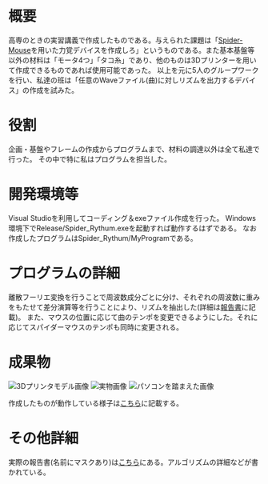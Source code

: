 # 概要
高専のときの実習講義で作成したものである。与えられた課題は「[Spider-Mouse](http://shock-a-thon.org/2014/files/output/140706_shocktahon_SPIDAR-mouse.pdf)を用いた力覚デバイスを作成しろ」というものである。また基本基盤等以外の材料は「モータ4つ」「タコ糸」であり、他のものは3Dプリンターを用いて作成できるものであれば使用可能であった。
以上を元に5人のグループワークを行い、私達の班は「任意のWaveファイル(曲)に対しリズムを出力するデバイス」の作成を試みた。

# 役割
企画・基盤やフレームの作成からプログラムまで、材料の調達以外は全て私達で行った。
その中で特に私はプログラムを担当した。

# 開発環境等
Visual Studioを利用してコーディング＆exeファイル作成を行った。 Windows環境下でRelease/Spider_Rythum.exeを起動すれば動作するはずである。
なお作成したプログラムはSpider_Rythum/MyProgramである。

# プログラムの詳細
離散フーリエ変換を行うことで周波数成分ごとに分け、それぞれの周波数に重みをもたせて差分演算等を行うことにより、リズムを抽出した(詳細は[報告書](https://github.com/mugitti9/SpiderMouse_Rhythm/blob/master/報告書.pdf)に記載)。
また、マウスの位置に応じて曲のテンポを変更できるようにした。それに応じてスパイダーマウスのテンポも同時に変更される。

# 成果物
![3Dプリンタモデル画像](https://user-images.githubusercontent.com/33088346/120671669-952c1a00-c4cc-11eb-9b2d-bb61185a2b88.jpg)
![実物画像](https://user-images.githubusercontent.com/33088346/120671676-96f5dd80-c4cc-11eb-8069-cc5775b2dac3.png)
![パソコンを踏まえた画像](https://user-images.githubusercontent.com/33088346/120671681-98270a80-c4cc-11eb-928d-ce4ce98a3eb9.png)

作成したものが動作している様子は[こちら](https://www.youtube.com/watch?v=oFk4WLa7cAs)に記載する。

# その他詳細
実際の報告書(名前にマスクあり)は[こちら](https://github.com/mugitti9/SpiderMouse_Rhythm/blob/master/報告書.pdf)にある。アルゴリズムの詳細などが書かれている。
